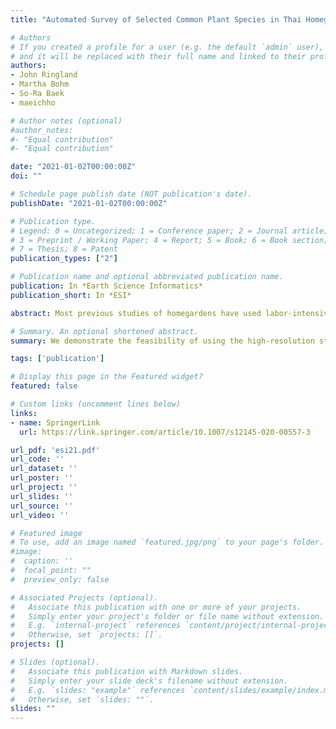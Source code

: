 ```yaml
---
title: "Automated Survey of Selected Common Plant Species in Thai Homegardens Using Google Street View Imagery and a Deep Neural Network"

# Authors
# If you created a profile for a user (e.g. the default `admin` user), write the username (folder name) here 
# and it will be replaced with their full name and linked to their profile.
authors:
- John Ringland
- Martha Bohm
- So-Ra Baek
- maeichho

# Author notes (optional)
#author_notes:
#- "Equal contribution"
#- "Equal contribution"

date: "2021-01-02T00:00:00Z"
doi: ""

# Schedule page publish date (NOT publication's date).
publishDate: "2021-01-02T00:00:00Z"

# Publication type.
# Legend: 0 = Uncategorized; 1 = Conference paper; 2 = Journal article;
# 3 = Preprint / Working Paper; 4 = Report; 5 = Book; 6 = Book section;
# 7 = Thesis; 8 = Patent
publication_types: ["2"]

# Publication name and optional abbreviated publication name.
publication: In *Earth Science Informatics*
publication_short: In *ESI*

abstract: Most previous studies of homegardens have used labor-intensive boots-on-the-ground plant surveys, owner questionnaires, and interviews, limiting them to at most a few hundred homegardens. We show that automated analysis of publicly available imagery can enable surveys of much greater scale that can augment these traditional data sources. Specifically, we demonstrate the feasibility of using the high-resolution street-level photographs in Google Street View and an object-detection network (RetinaNet) to create a large-scale high-resolution survey of the prevalence of at least six plant species widely grown in road-facing homegardens in Thailand. Our research team examined 4000 images facing perpendicular to the street and located within 10 m of a homestead, and manually outlined all perceived instances of eleven common plant species. A neural network trained on these tagged images was used to detect instances of these species in approximately 150,000 images constituting views of roughly one in every ten homesteads in five provinces of northern Thailand. The results for six of the plant species were visualized as heatmaps of both the average number of target species detected in each image and individual species prevalence, with spatial averaging performed at scales of 500 m and 2.5 km. Urban-rural contrasts in the average number of target species in each image are quantified, and large variations are observed even among neighboring villages. Spatial heterogeneity is seen to be more pronounced for banana and coconut than for other species. Star gooseberry and papaya are more frequently present immediately outside of towns while dracaena and mango persist into the cores of towns.

# Summary. An optional shortened abstract.
summary: We demonstrate the feasibility of using the high-resolution street-level photographs in Google Street View and an object-detection network (RetinaNet) to create a large-scale high-resolution survey of the prevalence of at least six plant species widely grown in road-facing homegardens in Thailand.

tags: ['publication']

# Display this page in the Featured widget?
featured: false

# Custom links (uncomment lines below)
links:
- name: SpringerLink
  url: https://link.springer.com/article/10.1007/s12145-020-00557-3

url_pdf: 'esi21.pdf'
url_code: ''
url_dataset: ''
url_poster: ''
url_project: ''
url_slides: ''
url_source: ''
url_video: ''

# Featured image
# To use, add an image named `featured.jpg/png` to your page's folder. 
#image:
#  caption: ''
#  focal_point: ""
#  preview_only: false

# Associated Projects (optional).
#   Associate this publication with one or more of your projects.
#   Simply enter your project's folder or file name without extension.
#   E.g. `internal-project` references `content/project/internal-project/index.md`.
#   Otherwise, set `projects: []`.
projects: []

# Slides (optional).
#   Associate this publication with Markdown slides.
#   Simply enter your slide deck's filename without extension.
#   E.g. `slides: "example"` references `content/slides/example/index.md`.
#   Otherwise, set `slides: ""`.
slides: ""
---
```


